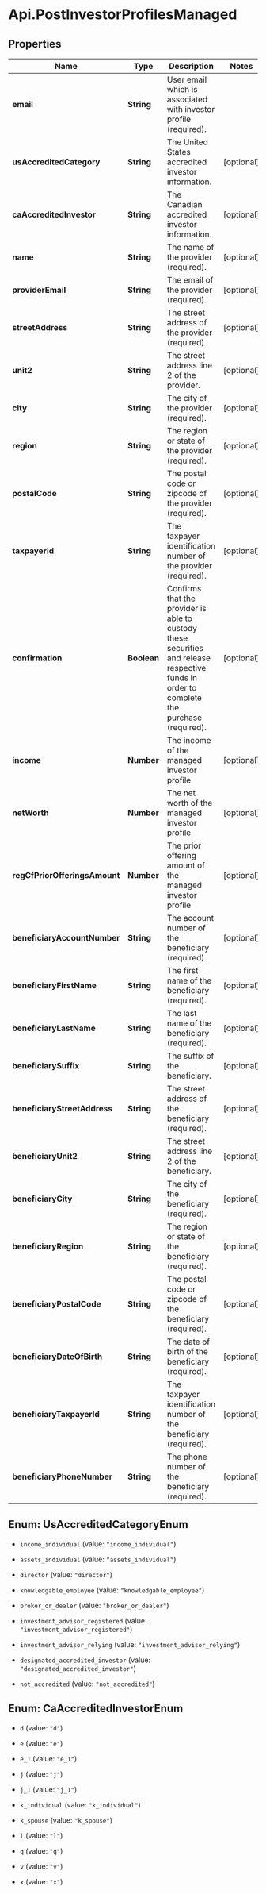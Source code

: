 # Api.PostInvestorProfilesManaged

## Properties

Name | Type | Description | Notes
------------ | ------------- | ------------- | -------------
**email** | **String** | User email which is associated with investor profile (required). | 
**usAccreditedCategory** | **String** | The United States accredited investor information. | [optional] 
**caAccreditedInvestor** | **String** | The Canadian accredited investor information. | [optional] 
**name** | **String** | The name of the provider (required). | [optional] 
**providerEmail** | **String** | The email of the provider (required). | [optional] 
**streetAddress** | **String** | The street address of the provider (required). | [optional] 
**unit2** | **String** | The street address line 2 of the provider. | [optional] 
**city** | **String** | The city of the provider (required). | [optional] 
**region** | **String** | The region or state of the provider (required). | [optional] 
**postalCode** | **String** | The postal code or zipcode of the provider (required). | [optional] 
**taxpayerId** | **String** | The taxpayer identification number of the provider (required). | [optional] 
**confirmation** | **Boolean** | Confirms that the provider is able to custody these securities and release respective funds in order to complete the purchase (required). | [optional] 
**income** | **Number** | The income of the managed investor profile | [optional] 
**netWorth** | **Number** | The net worth of the managed investor profile | [optional] 
**regCfPriorOfferingsAmount** | **Number** | The prior offering amount of the managed investor profile | [optional] 
**beneficiaryAccountNumber** | **String** | The account number of the beneficiary (required). | [optional] 
**beneficiaryFirstName** | **String** | The first name of the beneficiary (required). | [optional] 
**beneficiaryLastName** | **String** | The last name of the beneficiary (required). | [optional] 
**beneficiarySuffix** | **String** | The suffix of the beneficiary. | [optional] 
**beneficiaryStreetAddress** | **String** | The street address of the beneficiary (required). | [optional] 
**beneficiaryUnit2** | **String** | The street address line 2 of the beneficiary. | [optional] 
**beneficiaryCity** | **String** | The city of the beneficiary (required). | [optional] 
**beneficiaryRegion** | **String** | The region or state of the beneficiary (required). | [optional] 
**beneficiaryPostalCode** | **String** | The postal code or zipcode of the beneficiary (required). | [optional] 
**beneficiaryDateOfBirth** | **String** | The date of birth of the beneficiary (required). | [optional] 
**beneficiaryTaxpayerId** | **String** | The taxpayer identification number of the beneficiary (required). | [optional] 
**beneficiaryPhoneNumber** | **String** | The phone number of the beneficiary (required). | [optional] 



## Enum: UsAccreditedCategoryEnum


* `income_individual` (value: `"income_individual"`)

* `assets_individual` (value: `"assets_individual"`)

* `director` (value: `"director"`)

* `knowledgable_employee` (value: `"knowledgable_employee"`)

* `broker_or_dealer` (value: `"broker_or_dealer"`)

* `investment_advisor_registered` (value: `"investment_advisor_registered"`)

* `investment_advisor_relying` (value: `"investment_advisor_relying"`)

* `designated_accredited_investor` (value: `"designated_accredited_investor"`)

* `not_accredited` (value: `"not_accredited"`)





## Enum: CaAccreditedInvestorEnum


* `d` (value: `"d"`)

* `e` (value: `"e"`)

* `e_1` (value: `"e_1"`)

* `j` (value: `"j"`)

* `j_1` (value: `"j_1"`)

* `k_individual` (value: `"k_individual"`)

* `k_spouse` (value: `"k_spouse"`)

* `l` (value: `"l"`)

* `q` (value: `"q"`)

* `v` (value: `"v"`)

* `x` (value: `"x"`)





